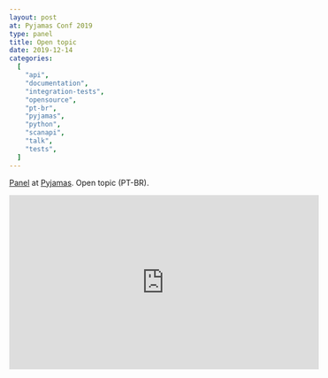 ```yaml
---
layout: post
at: Pyjamas Conf 2019
type: panel
title: Open topic
date: 2019-12-14
categories:
  [
    "api",
    "documentation",
    "integration-tests",
    "opensource",
    "pt-br",
    "pyjamas",
    "python",
    "scanapi",
    "talk",
    "tests",
  ]
---
```


[Panel][youtube-video] at [Pyjamas][pyjamas]. Open topic (PT-BR).

<iframe width="560" height="315" src="https://www.youtube.com/embed/W_hxS7s4wXE?start=5" title="YouTube video player" frameborder="0" allow="accelerometer; autoplay; clipboard-write; encrypted-media; gyroscope; picture-in-picture" allowfullscreen></iframe>

<br>

[youtube-video]: https://youtu.be/W_hxS7s4wXE
[pyjamas]: https://pyjamas.live

